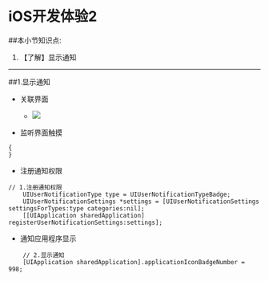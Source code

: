 # iOS开发体验2
##本小节知识点:
1. 【了解】显示通知

---

##1.显示通知
- 关联界面
    + ![](http://7xj0kx.com1.z0.glb.clouddn.com/Snip20150511_172.png)

- 监听界面触摸
```- (void)touchesBegan:(NSSet *)touches withEvent:(UIEvent *)event
{
}
```

- 注册通知权限
```
// 1.注册通知权限
    UIUserNotificationType type = UIUserNotificationTypeBadge;
    UIUserNotificationSettings *settings = [UIUserNotificationSettings settingsForTypes:type categories:nil];
    [[UIApplication sharedApplication] registerUserNotificationSettings:settings];
 ```

- 通知应用程序显示
```
    // 2.显示通知
    [UIApplication sharedApplication].applicationIconBadgeNumber = 998;
```

